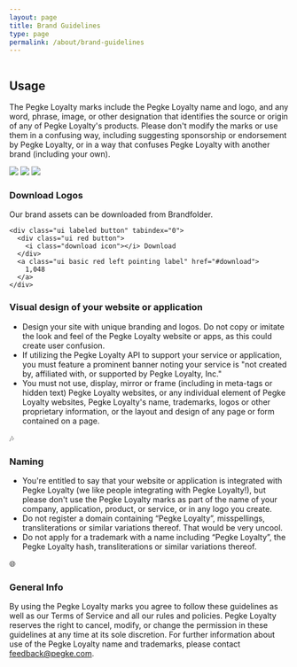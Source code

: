 ```yaml
---
layout: page
title: Brand Guidelines
type: page
permalink: /about/brand-guidelines
---
```



  <div class="ui two column stackable grid">
    <div class="column">
      <h2>Usage</h2>
      <p>
        The Pegke Loyalty marks include the Pegke Loyalty name and logo, and any word, phrase, image, or other designation that identifies the source or origin of any of Pegke Loyalty's products. Please don't modify the marks or use them in a confusing way, including suggesting sponsorship or endorsement by Pegke Loyalty, or in a way that confuses Pegke Loyalty with another brand (including your own).
      </p>
    </div>
    <div class="column">
      <div class="ui small images">
        <img src="http://placehold.it/350" class="ui image rounded fluid">
        <img src="http://placehold.it/350" class="ui image rounded fluid">
        <img src="http://placehold.it/350" class="ui image rounded fluid">
      </div>
    </div>
  </div>

  <div class="ui divider hidden"></div>
  <div class="ui divider hidden"></div>

  <div class="ui container center aligned">
    <h3>Download Logos</h3>
    <p>
      Our brand assets can be downloaded from Brandfolder.
    </p>

    <div class="ui labeled button" tabindex="0">
      <div class="ui red button">
        <i class="download icon"></i> Download
      </div>
      <a class="ui basic red left pointing label" href="#download">
        1,048
      </a>
    </div>


  </div>


  <h3 class="ui header teal">Visual design of your website or application</h3>
  <ul>
    <li>Design your site with unique branding and logos. Do not copy or imitate the look and feel of the Pegke Loyalty website or apps, as this could create user confusion.</li>
    <li>If utilizing the Pegke Loyalty API to support your service or application, you must feature a prominent banner noting your service is "not created by, affiliated with, or supported by Pegke Loyalty, Inc."</li>
    <li>You must not use, display, mirror or frame (including in meta-tags or hidden text) Pegke Loyalty websites, or any individual element of Pegke Loyalty websites, Pegke Loyalty's name, trademarks, logos or other proprietary information, or the layout and design of any page or form contained on a page.</li>
  </ul>

  <div class="ui divider horizontal">🎶</div>

  <h3>Naming</h3>
  <ul>
    <li>You're entitled to say that your website or application is integrated with Pegke Loyalty (we like people integrating with Pegke Loyalty!), but please don't use the Pegke Loyalty marks as part of the name of your company, application, product, or service, or in any logo you create.</li>
    <li>Do not register a domain containing “Pegke Loyalty”, misspellings, transliterations or similar variations thereof. That would be very uncool.</li>
    <li>Do not apply for a trademark with a name including “Pegke Loyalty”, the Pegke Loyalty hash, transliterations or similar variations thereof.</li>
  </ul>

  <div class="ui divider horizontal">🌐</div>

  <h3>General Info</h3>
  <p>
    By using the Pegke Loyalty marks you agree to follow these guidelines as well as our Terms of Service and all our rules and policies. Pegke Loyalty reserves the right to cancel, modify, or change the permission in these guidelines at any time at its sole discretion. For further information about use of the Pegke Loyalty name and trademarks, please contact <a href="mailto:feedback@pegke.com">feedback@pegke.com</a>.
  </p>
